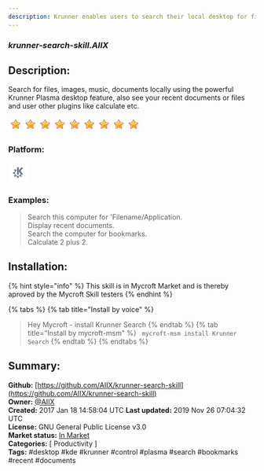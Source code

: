 ```yaml
---
description: Krunner enables users to search their local desktop for files, images, recent documents, bookmarks a
---
```


### _krunner-search-skill.AIIX_  
## Description:  
Search for files, images, music, documents locally using the powerful Krunner Plasma desktop feature, also see your recent documents or files and user other plugins like calculate etc.  
  
![](../.gitbook/assets/star.png)![](../.gitbook/assets/star.png)![](../.gitbook/assets/star.png)![](../.gitbook/assets/star.png)![](../.gitbook/assets/star.png)![](../.gitbook/assets/star.png)![](../.gitbook/assets/star.png)![](../.gitbook/assets/star.png)![](../.gitbook/assets/star.png)  
  
### Platform:  
 ![plasmoid](../.gitbook/assets/kde.png)   
### Examples:  
> Search this computer for 'Filename/Application.  
> Display recent documents.  
> Search the computer for bookmarks.  
> Calculate 2 plus 2.  
  
## Installation:  
{% hint style="info" %}
This skill is in Mycroft Market and is thereby aproved by the Mycroft Skill testers
{% endhint %}
    
{% tabs %}
{% tab title="Install by voice" %}
> Hey Mycroft - install Krunner Search
{% endtab %}
  {% tab title="Install by mycroft-msm" %}
``` mycroft-msm install Krunner Search```
{% endtab %}
  {% endtabs %}
    
## Summary:  
**Github:** [https://github.com/AIIX/krunner-search-skill](https://github.com/AIIX/krunner-search-skill)  
**Owner:** [@AIIX](https://github.com/AIIX)  
**Created:** 2017 Jan 18 14:58:04 UTC  **Last updated:** 2019 Nov 26 07:04:32 UTC  
**License:** GNU General Public License v3.0  
**Market status:** [In Market](https://market.mycroft.ai/skill/krunner-search-skill)  
**Categories:** [ Productivity ]   
**Tags:** \#desktop \#kde \#krunner \#control \#plasma \#search \#bookmarks \#recent \#documents   
